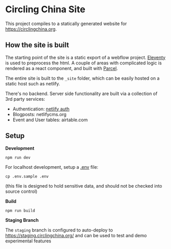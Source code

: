 # Circling China Site

This project compiles to a statically generated website for https://circlingchina.org.


## How the site is built

The starting point of the site is a static export of a webflow project.
[Eleventy](https://www.11ty.dev/) is used to preprocess the html.
A couple of areas with complicated logic is rendered as a react component, and built with [Parcel](https://parceljs.org/).

The entire site is built to the `_site` folder, which can be easily hosted on a static host such as netlify.

There's no backend. Server side functionality are built via a collection of 3rd party services:
- Authentication: [netlify auth](https://docs.netlify.com/visitor-access/identity/)
- Blogposts: netlifycms.org
- Event and User tables: airtable.com

## Setup

**Development**

`npm run dev`

For localhost development, setup a [.env](.env) file:

`cp .env.sample .env`

(this file is designed to hold sensitive data, and should not be checked into source control)

**Build**

`npm run build`

**Staging Branch**

The `staging` branch is configured to auto-deploy to https://staging.circlingchina.org/ and can be used to test and demo experimental features
  

